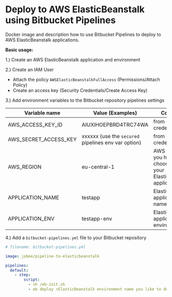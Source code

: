 # Deploy to AWS ElasticBeanstalk using Bitbucket Pipelines

Docker image and description how to use Bitbucket Pipelines to deploy to AWS ElasticBeanstalk applications.

**Basic usage:**

1.) Create an AWS ElasticBeanstalk application and environment

2.) Create an IAM User
- Attach the policy `AWSElasticBeanstalkFullAccess` (Permissions/Attach Policy)
- Create an access key (Security Credentials/Create Access Key)

3.) Add environment variables to the Bitbucket repository pipelines settings

| Variable name         | Value (Examples)     | Comment                                                            |
| --------------------- | -------------------- | ------------------------------------------------------------------ |
| AWS_ACCESS_KEY_ID     | AIUXIHOEPBRD4TRC74WA | from IAM User credentials                                          |
| AWS_SECRET_ACCESS_KEY | xxxxxx (use the `secured` pipelines env var option) | from IAM User credentials           |
| AWS_REGION            | eu-central-1         | AWS Region you have choosen for your ElasticBeanstalk application  |
| APPLICATION_NAME      | testapp              | ElasticBeanstalk application name                                  |
| APPLICATION_ENV       | testapp-env          | ElasticBeanstalk application environment                           |


4.) Add a `bitbucket-pipelines.yml` file to your Bitbucket repository

```yaml
# filename: bitbucket-pipelines.yml

image: jobee/pipeline-to-elasticbeanstalk

pipelines:
  default:
    - step:
        script:
          - sh /eb-init.sh
          - eb deploy <ElasticBeanstalk environment name you like to deploy to>
```
